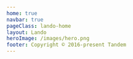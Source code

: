 ```yaml
---
home: true
navbar: true
pageClass: lando-home
layout: Lando
heroImage: /images/hero.png
footer: Copyright © 2016-present Tandem
---
```

